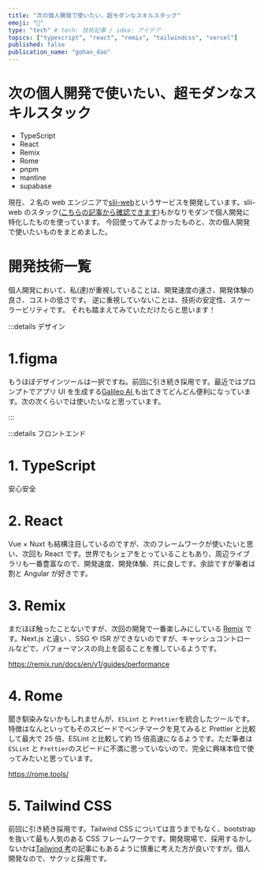 ```yaml
---
title: "次の個人開発で使いたい、超モダンなスキルスタック"
emoji: "🦍"
type: "tech" # tech: 技術記事 / idea: アイデア
topics: ["typescript", "react", "remix", "tailwindcss", "vercel"]
published: false
publication_name: "gohan_dao"
---
```


# 次の個人開発で使いたい、超モダンなスキルスタック

- TypeScript
- React
- Remix
- Rome
- pnpm
- mantine
- supabase

現在、２名の web エンジニアで[slii-web](https://slii.xyz/)というサービスを開発しています。slii-web のスタック([こちらの記事から確認できます](https://zenn.dev/gohan_dao/articles/f34350b68e7469))もかなりモダンで個人開発に特化したものを使っています。
今回使ってみてよかったものと、次の個人開発で使いたいものをまとめました。

# 開発技術一覧

個人開発において、私(達)が重視していることは、開発速度の速さ、開発体験の良さ、コストの低さです。
逆に重視していないことは、技術の安定性、スケーラービリティです。
それも踏まえてみていただけたらと思います！

:::details デザイン

# 1.figma

もうほぼデザインツールは一択ですね。前回に引き続き採用です。最近ではプロンプトでアプリ UI を生成する[Galileo AI ](https://www.usegalileo.ai/)も出てきてどんどん便利になっています。次の次くらいでは使いたいなと思っています。

:::

:::details フロントエンド

# 1. TypeScript

安心安全

# 2. React

Vue × Nuxt も結構注目しているのですが、次のフレームワークが使いたいと思い、次回も React です。世界でもシェアをとっていることもあり、周辺ライブラリも一番豊富なので、開発速度、開発体験、共に良しです。余談ですが筆者は割と Angular が好きです。

# 3. Remix

まだほぼ触ったことないですが、次回の開発で一番楽しみにしている [Remix](https://remix.run/) です。Next.js と違い 、SSG や ISR ができないのですが、キャッシュコントロールなどで、パフォーマンスの向上を図ることを推しているようです。

https://remix.run/docs/en/v1/guides/performance

# 4. Rome

聞き馴染みないかもしれませんが、`ESLint` と `Prettier`を統合したツールです。特徴はなんといってもそのスピードでベンチマークを見てみると Prettier と比較して最大で 25 倍、ESLint と比較して約 15 倍高速になるようです。ただ筆者は`ESLint` と `Prettier`のスピードに不満に思っていないので、完全に興味本位で使ってみたいと思っています。

https://rome.tools/

# 5. Tailwind CSS

前回に引き続き採用です。Tailwind CSS については言うまでもなく、bootstrap を抜いて最も人気のある CSS フレームワークです。開発現場で、採用するかしないかは[Tailwind 考](https://blog.uhy.ooo/entry/2022-10-01/tailwind/)の記事にもあるように慎重に考えた方が良いですが。個人開発なので、サクッと採用です。
